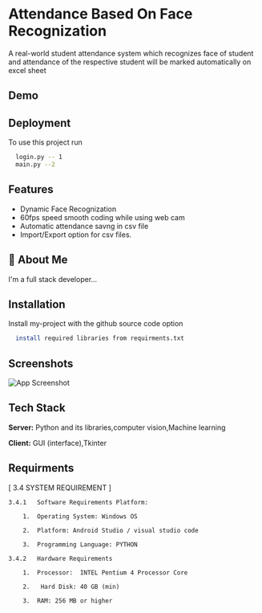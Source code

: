 
# Attendance Based On Face Recognization

A real-world student attendance system which recognizes face of student and attendance of the respective student will be marked automatically on excel sheet




## Demo



## Deployment

To use this project run

```bash
  login.py -- 1
  main.py --2
```


## Features


- Dynamic Face Recognization
- 60fps speed smooth coding while using web cam
- Automatic attendance savng in csv file
- Import/Export option for csv files.



## 🚀 About Me
I'm a full stack developer...


## Installation

Install my-project with the github source code option

```bash
  install required libraries from requirments.txt
```
    
## Screenshots

![App Screenshot ](https://drive.google.com/file/d/1-t_TVTF4O1qgV9O5Q9FfpDAzvBZAam3O/view?usp=sharing)


## Tech Stack

**Server:** Python and its libraries,computer vision,Machine learning

**Client:** GUI (interface),Tkinter


## Requirments

[ 3.4 SYSTEM REQUIREMENT ]

    3.4.1	Software Requirements Platform: 
 
        1.	Operating System: Windows OS 
 
        2.	Platform: Android Studio / visual studio code
 
        3.	Programming Language: PYTHON 
 
    3.4.2	Hardware Requirements 
 
        1.	Processor:  INTEL Pentium 4 Processor Core 
 
        2.	 Hard Disk: 40 GB (min) 
 
        3.	RAM: 256 MB or higher 

